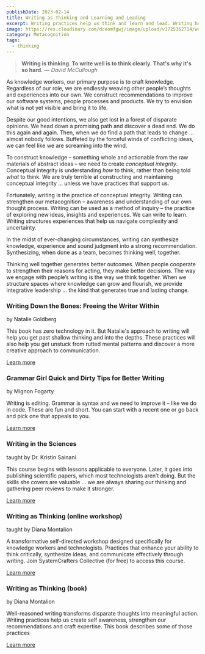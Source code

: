 ```yaml
---
publishDate: 2023-02-14
title: Writing as Thinking and Learning and Leading
excerpt: Writing practices help us think and learn and lead. Writing hones essential skills for knowledge workers.
image: https://res.cloudinary.com/dceomfgwj/image/upload/v1725362714/writing-as-thinking-nl_gc8kxm.jpg
category: Metacognition
tags: 
  - thinking
---
```


> **Writing is thinking. To write well is to think clearly. That's why it's so hard.** 
> *― David McCullough*

As knowledge workers, our primary purpose is to craft knowledge. Regardless of our role, we are endlessly weaving other people’s thoughts and experiences into our own. We construct recommendations to improve our software systems, people processes and products. We try to envision what is not yet visible and bring it to life.

Despite our good intentions, we also get lost in a forest of disparate opinions. We head down a promising path and discover a dead end. We do this again and again. Then, when we do find a path that leads to change … almost nobody follows. Buffeted by the forceful winds of conflicting ideas, we can feel like we are screaming into the wind.

To construct knowledge – something whole and actionable from the raw materials of abstract ideas – we need to create *conceptual integrity*. Conceptual integrity is understanding *how* to think, rather than being told *what* to think. We are truly terrible at constructing and maintaining conceptual integrity … unless we have practices that support us.

Fortunately, writing is the practice of conceptual integrity. Writing can strengthen our metacognition – awareness and understanding of our own thought process. Writing can be used as a method of inquiry – the practice of exploring new ideas, insights and experiences. We can write to learn. Writing structures experiences that help us navigate complexity and uncertainty.

In the midst of ever-changing circumstances, writing can synthesize knowledge, experience and sound judgment into a strong recommendation. Synthesizing, when done as a team, becomes thinking well, together.

Thinking well together generates better outcomes. When people cooperate to strengthen their reasons for acting, they make better decisions. The way we engage with people’s writing is the way we think together. When we structure spaces where knowledge can grow and flourish, we provide integrative leadership … the kind that generates true and lasting change.

### Writing Down the Bones: Freeing the Writer Within

by Natalie Goldberg

This book has zero technology in it. But Natalie's approach to writing will help you get past shallow thinking and into the depths. These practices will also help you get unstuck from rutted mental patterns and discover a more creative approach to communication.

[Learn more](https://systemslibrary.com/resources/)

### Grammar Girl Quick and Dirty Tips for Better Writing

by Mignon Fogarty

Writing is editing. Grammar is syntax and we need to improve it – like we do in code. These are fun and short. You can start with a recent one or go back and pick one that appeals to you.

[Learn more](https://podcasts.apple.com/us/podcast/grammar-girl-quick-and-dirty-tips-for-better-writing/id173429229)

### Writing in the Sciences

taught by Dr. Kristin Sainani

This course begins with lessons applicable to everyone. Later, it goes into publishing scientific papers, which most technologists aren’t doing. But the skills she covers are valuable … we are always sharing our thinking and gathering peer reviews to make it stronger.

[Learn more](https://www.coursera.org/learn/sciwrite)

### Writing as Thinking (online workshop)

taught by Diana Montalion

A transformative self-directed workshop designed specifically for knowledge workers and technologists. Practices that enhance your ability to think critically, synthesize ideas, and communicate effectively through writing. Join SystemCrafters Collective (for free) to access this course.

[Learn more](https://mentrix.systems/spaces/14039580?utm_source=manual)

### Writing as Thinking (book)

by Diana Montalion

Well-reasoned writing transforms disparate thoughts into meaningful action. Writing practices help us create self awareness, strengthen our recommendations and craft expertise. This book describes some of those practices

[Learn more](https://leanpub.com/writing-as-thinking)
